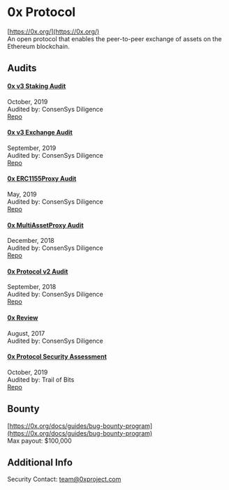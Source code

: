 
# 0x Protocol
  
[https://0x.org/](https://0x.org/)<br>
An open protocol that enables the peer-to-peer exchange of assets on the Ethereum blockchain.


## Audits



#### [0x v3 Staking Audit](https://diligence.consensys.net/audits/2019/10/0x-v3-staking/)

October, 2019<br>
Audited by: ConsenSys Diligence<br>
[Repo](https://github.com/0xProject/0x-monorepo)
      


#### [0x v3 Exchange Audit](https://diligence.consensys.net/audits/2019/09/0x-v3-exchange/)

September, 2019<br>
Audited by: ConsenSys Diligence<br>
[Repo](https://github.com/0xProject/0x-monorepo)
      


#### [0x ERC1155Proxy Audit](https://github.com/ConsenSys/0x-audit-report-2019-05)

May, 2019<br>
Audited by: ConsenSys Diligence<br>
[Repo](https://github.com/0xProject/0x-monorepo/blob/77484dc69eea1f4f1a8397590199f3f2489751d2/contracts/asset-proxy/contracts/src/ERC1155Proxy.sol)
      


#### [0x MultiAssetProxy Audit](https://github.com/ConsenSys/0x-audit-report-2018-12)

December, 2018<br>
Audited by: ConsenSys Diligence<br>
[Repo](https://github.com/0xProject/0x-monorepo/blob/development/contracts/asset-proxy/contracts/src/MultiAssetProxy.sol)
      


#### [0x Protocol v2 Audit](https://github.com/ConsenSys/0x_audit_report_2018-07-23)

September, 2018<br>
Audited by: ConsenSys Diligence<br>
[Repo](https://github.com/0xProject/0x-monorepo/commit/a05b14e4d9659be1cc495ee33fd8962ce773f87f)
      


#### [0x Review](https://github.com/ConsenSys/0x-review/blob/master/report/1_process.md)

August, 2017<br>
Audited by: ConsenSys Diligence<br>

      


#### [0x Protocol Security Assessment](https://github.com/trailofbits/publications/blob/master/reviews/0x-protocol.pdf)

October, 2019<br>
Audited by: Trail of Bits<br>
[Repo](https://github.com/0xProject/0x-monorepo)
      

  

## Bounty

[https://0x.org/docs/guides/bug-bounty-program](https://0x.org/docs/guides/bug-bounty-program)<br>
Max payout: $100,000


## Additional Info

Security Contact: team@0xproject.com
